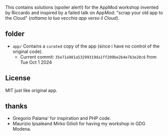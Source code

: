 
This contains solutions (spoiler alert!) for the AppMod workshop invented by Riccardo and inspired by a failed
talk on AppMod: "scrap your old app to the Cloud" (*rottama la tua vecchia app verso il Cloud*).

## folder

* `app/` Contains a `curated` copy of the app (since i have no control of the original code).
    * Current commit: `35e71a981a53299319da1ff209be2b4e7b3e20c6` from Tue Oct 1 2024



## License

MIT just like original app.

## thanks

* Gregorio Palama' for inspiration and PHP code.
* Maurizio Ipsaleand Mirko Gilioli for having my workshop in GDG Modena.
